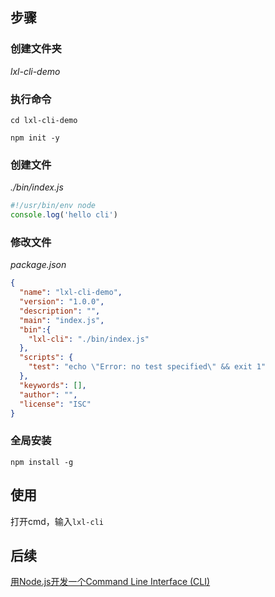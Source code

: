 ## 步骤

### 创建文件夹

*lxl-cli-demo*

### 执行命令

`cd lxl-cli-demo`

`npm init -y`

### 创建文件

*./bin/index.js*
```js
#!/usr/bin/env node
console.log('hello cli')
```

### 修改文件

*package.json*
```json
{
  "name": "lxl-cli-demo",
  "version": "1.0.0",
  "description": "",
  "main": "index.js",
  "bin":{
    "lxl-cli": "./bin/index.js"
  },
  "scripts": {
    "test": "echo \"Error: no test specified\" && exit 1"
  },
  "keywords": [],
  "author": "",
  "license": "ISC"
}
```

### 全局安装

`npm install -g`

## 使用

打开cmd，输入`lxl-cli`

## 后续
[用Node.js开发一个Command Line Interface (CLI)](https://zhuanlan.zhihu.com/p/38730825)